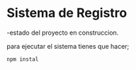 <h1>Sistema de Registro</h1>

-estado del proyecto en construccion.

para ejecutar el sistema tienes que hacer;

```npm instal```
